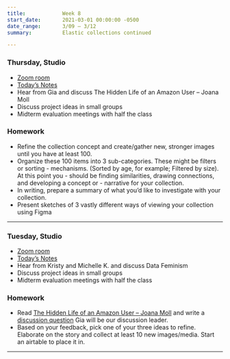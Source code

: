 ```yaml
---
title:            Week 8
start_date:       2021-03-01 00:00:00 -0500
date_range:       3/09 – 3/12
summary:          Elastic collections continued

---
```


### Thursday, Studio
- [Zoom room](https://newschool.zoom.us/my/nikafisher)
- [Today&rsquo;s Notes](https://paper.dropbox.com/doc/Parsons-Week-8b-Elastic-Collections-and-Midterm-Meetings--BGpoSF99YXg7Ldrofb_29nm9AQ-383VaRuffJL7ENPf7egri)
- Hear from Gia and discuss The Hidden Life of an Amazon User – Joana Moll
- Discuss project ideas in small groups
- Midterm evaluation meetings with half the class

### Homework
- Refine the collection concept and create/gather new, stronger images until you have at least 100. 
- Organize these 100 items into 3 sub-categories. These might be filters or sorting - mechanisms. (Sorted by age, for example; Filtered by size). At this point you - should be finding similarities, drawing connections, and developing a concept or - narrative for your collection. 
- In writing, prepare a summary of what you’d like to investigate with your collection.
- Present sketches of 3 vastly different ways of viewing your collection using Figma


---

### Tuesday, Studio
- [Zoom room](https://newschool.zoom.us/my/nikafisher)
- [Today&rsquo;s Notes](https://paper.dropbox.com/doc/Parsons-Week-8a-Elastic-Collections-and-Midterm-Meetings--BGiLzVz4kbl0wRlFS4fVkHRcAQ-2j0xD0NV5TY7v6OpazLPT)
- Hear from Kristy and Michelle K. and discuss Data Feminism
- Discuss project ideas in small groups
- Midterm evaluation meetings with half the class

### Homework
- Read [The Hidden Life of an Amazon User – Joana Moll](https://branch.climateaction.tech/2020/09/25/the-hidden-life-of-an-amazon-user/) and write a [discussion question](https://paper.dropbox.com/doc/Parsons-Core-Interaction-S21-Reading-Reflections--BGFxSujZERHAyltTjrINE8N0AQ-WRC1vWjkMj6DPWDHQKuTU) Gia will be our discussion leader.
- Based on your feedback, pick one of your three ideas to refine. Elaborate on the story and collect at least 10 new images/media. Start an airtable to place it in.

---
